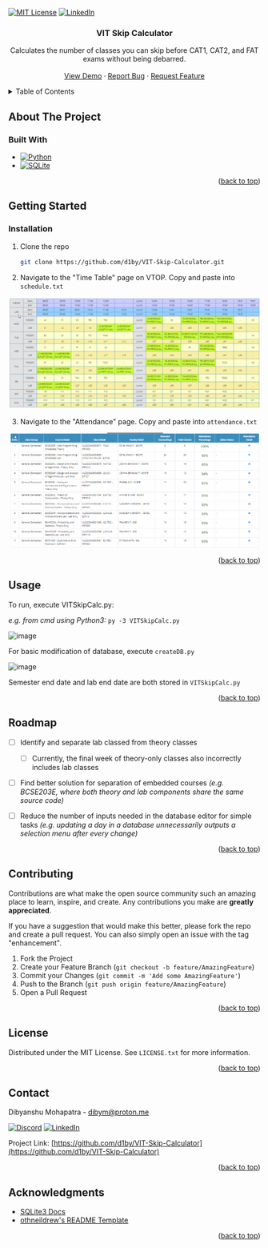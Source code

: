 <!-- Improved compatibility of back to top link: See: https://github.com/othneildrew/Best-README-Template/pull/73 -->
<a name="readme-top"></a>
<!--
*** Thanks for checking out the Best-README-Template. If you have a suggestion
*** that would make this better, please fork the repo and create a pull request
*** or simply open an issue with the tag "enhancement".
*** Don't forget to give the project a star!
*** Thanks again! Now go create something AMAZING! :D
-->



<!-- PROJECT SHIELDS -->
<!--
*** I'm using markdown "reference style" links for readability.
*** Reference links are enclosed in brackets [ ] instead of parentheses ( ).
*** See the bottom of this document for the declaration of the reference variables
*** for contributors-url, forks-url, etc. This is an optional, concise syntax you may use.
*** https://www.markdownguide.org/basic-syntax/#reference-style-links
-->
[![MIT License][license-shield]][license-url]
[![LinkedIn][linkedin-shield]][linkedin-url]

<h3 align="center">VIT Skip Calculator</h3>

  <p align="center">
    Calculates the number of classes you can skip before CAT1, CAT2, and FAT exams without being debarred.
    <br />
    <br />
    <a href="https://github.com/d1by/VIT-Skip-Calculator">View Demo</a>
    ·
    <a href="https://github.com/d1by/VIT-Skip-Calculator/issues">Report Bug</a>
    ·
    <a href="https://github.com/d1by/VIT-Skip-Calculator/issues">Request Feature</a>
  </p>
</div>



<!-- TABLE OF CONTENTS -->
<details>
  <summary>Table of Contents</summary>
  <ol>
    <li>
      <a href="#about-the-project">About The Project</a>
      <ul>
        <li><a href="#built-with">Built With</a></li>
      </ul>
    </li>
    <li>
      <a href="#getting-started">Getting Started</a>
      <ul>
        <li><a href="#prerequisites">Prerequisites</a></li>
        <li><a href="#installation">Installation</a></li>
      </ul>
    </li>
    <li><a href="#usage">Usage</a></li>
    <li><a href="#roadmap">Roadmap</a></li>
    <li><a href="#contributing">Contributing</a></li>
    <li><a href="#license">License</a></li>
    <li><a href="#contact">Contact</a></li>
    <li><a href="#acknowledgments">Acknowledgments</a></li>
  </ol>
</details>



<!-- ABOUT THE PROJECT -->
## About The Project
### Built With

* [![Python][Python]][Python-url]
* [![SQLite][SQLite]][SQLite-url]

<p align="right">(<a href="#readme-top">back to top</a>)</p>

<!-- GETTING STARTED -->
## Getting Started

### Installation

1. Clone the repo
   ```sh
   git clone https://github.com/d1by/VIT-Skip-Calculator.git
   ```
2. Navigate to the "Time Table" page on VTOP. Copy and paste into ```schedule.txt```
<img src = "https://github.com/d1by/VIT-Skip-Calculator/blob/729998338e1fe9474b0925e3c3ae6ade86807ac8/img/schedule.gif" width=750>

3. Navigate to the "Attendance" page. Copy and paste into ```attendance.txt```
<img src = "https://github.com/d1by/VIT-Skip-Calculator/blob/be869b0198540ebfb5e70b1dd4f725ef32a2a0ce/img/attendance.gif" width=750>
<p align="right">(<a href="#readme-top">back to top</a>)</p>

<!-- USAGE EXAMPLES -->
## Usage
To run, execute VITSkipCalc.py:

_e.g. from cmd using Python3:_
```py -3 VITSkipCalc.py```

![image](https://github.com/d1by/VIT-Skip-Calculator/assets/108338649/2229563b-9ffb-4367-a039-d1330ba46a81)

For basic modification of database, execute ```createDB.py```

![image](https://github.com/d1by/VIT-Skip-Calculator/assets/108338649/ff70f170-6afb-4793-ab1c-66f54e38b7df)

Semester end date and lab end date are both stored in ```VITSkipCalc.py```

<p align="right">(<a href="#readme-top">back to top</a>)</p>



<!-- ROADMAP -->
## Roadmap

- [ ] Identify and separate lab classed from theory classes
    - [ ] Currently, the final week of theory-only classes also incorrectly includes lab classes
- [ ] Find better solution for separation of embedded courses _(e.g. BCSE203E, where both theory and lab components share the same source code)_
- [ ] Reduce the number of inputs needed in the database editor for simple tasks _(e.g. updating a day in a database unnecessarily outputs a selection menu after every change)_


<p align="right">(<a href="#readme-top">back to top</a>)</p>

<!-- CONTRIBUTING -->
## Contributing

Contributions are what make the open source community such an amazing place to learn, inspire, and create. Any contributions you make are **greatly appreciated**.

If you have a suggestion that would make this better, please fork the repo and create a pull request. You can also simply open an issue with the tag "enhancement".

1. Fork the Project
2. Create your Feature Branch (`git checkout -b feature/AmazingFeature`)
3. Commit your Changes (`git commit -m 'Add some AmazingFeature'`)
4. Push to the Branch (`git push origin feature/AmazingFeature`)
5. Open a Pull Request

<p align="right">(<a href="#readme-top">back to top</a>)</p>



<!-- LICENSE -->
## License

Distributed under the MIT License. See `LICENSE.txt` for more information.

<p align="right">(<a href="#readme-top">back to top</a>)</p>



<!-- CONTACT -->
## Contact
Dibyanshu Mohapatra - dibym@proton.me

[![Discord](https://img.shields.io/badge/Discord%20Server-%237289DA.svg?logo=discord&logoColor=white)](https://discord.gg/frErDjHStx) [![LinkedIn](https://img.shields.io/badge/LinkedIn-%230077B5.svg?logo=linkedin&logoColor=white)](https://linkedin.com/in/dibymohapatra)

Project Link: [https://github.com/d1by/VIT-Skip-Calculator](https://github.com/d1by/VIT-Skip-Calculator)

<p align="right">(<a href="#readme-top">back to top</a>)</p>



<!-- ACKNOWLEDGMENTS -->
## Acknowledgments

* [SQLite3 Docs](https://docs.python.org/3/library/sqlite3.html)
* [othneildrew's README Template](https://github.com/othneildrew/Best-README-Template/)

<p align="right">(<a href="#readme-top">back to top</a>)</p>



<!-- MARKDOWN LINKS & IMAGES -->
<!-- https://www.markdownguide.org/basic-syntax/#reference-style-links -->
[contributors-shield]: https://img.shields.io/github/contributors/d1by/VIT-Skip-Calculator.svg?style=for-the-badge
[contributors-url]: https://github.com/d1by/VIT-Skip-Calculator/graphs/contributors
[forks-shield]: https://img.shields.io/github/forks/d1by/VIT-Skip-Calculator.svg?style=for-the-badge
[forks-url]: https://github.com/d1by/VIT-Skip-Calculator/network/members
[stars-shield]: https://img.shields.io/github/stars/d1by/VIT-Skip-Calculator.svg?style=for-the-badge
[stars-url]: https://github.com/d1by/VIT-Skip-Calculator/stargazers
[issues-shield]: https://img.shields.io/github/issues/d1by/VIT-Skip-Calculator.svg?style=for-the-badge
[issues-url]: https://github.com/d1by/VIT-Skip-Calculator/issues
[license-shield]: https://img.shields.io/github/license/d1by/VIT-Skip-Calculator.svg?style=for-the-badge
[license-url]: https://github.com/d1by/VIT-Skip-Calculator/blob/master/LICENSE.txt
[linkedin-shield]: https://img.shields.io/badge/-LinkedIn-black.svg?style=for-the-badge&logo=linkedin&colorB=555
[linkedin-url]: https://linkedin.com/in/dibymohapatra
[product-screenshot]: images/screenshot.png

[Python]: https://img.shields.io/badge/Python-limegreen?style=flat-square&logo=Python&logoColor=white
[Python-url]: https://www.python.org/
[SQLite]: https://img.shields.io/badge/SQLite%20-%20darkorange?style=flat-square&logo=SQLite&logoColor=white
[SQLite-url]: https://www.sqlite.org/
